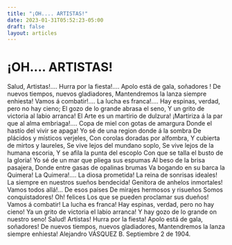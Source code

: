 ```yaml
---
title: "¡OH.... ARTISTAS!"
date: 2023-01-31T05:52:23-05:00
draft: false
layout: articles
---
```

# ¡OH.... ARTISTAS!

Salud, Artistas!.... Hurra por la fiesta!....
Apolo está de gala, soñadores !
De nuevos tiempos, nuevos gladiadores,
Mantendremos la lanza siempre enhiesta!
Vamos á combatir!.... La lucha es franca!....
Hay espinas, verdad, pero no hay cieno;
El gozo de lo grande abrasa el seno,
Y un grito de victoria al labio arranca!
El Arte es un martirio de dulzura!
¡Martiriza á la par que al alma embriaga!....
Copa de miel con gotas de amargura
Donde el hastío del vivir se apaga!
Yo sé de una region donde á la sombra
De plácidos y místicos verjeles,
Con corolas doradas por alfombra,
Y cubierta de mirtos y laureles,
Se vive lejos del mundano soplo,
Se vive lejos de la humana escoria,
Y se afila la punta del escoplo
Con que se talla el busto de la gloria!
Yo sé de un mar que pliega sus espumas
Al beso de la brisa pasajera,
Donde entre gasas de opalinas brumas
Va bogando en su barca la Quimera!
La Quimera!.... La diosa prometida!
La reina de sonrisas ideales!
La siempre en nuestros sueños bendecida!
Genitora de anhelos inmortales!
Vamos todos allá!... De esos países
De mirajes hermosos y risueños
Somos conquistadores! Oh! felices
Los que se pueden proclamar sus dueños!
Vamos á combatir! La lucha es franca!
Hay espinas, verdad, pero no hay cieno!
Ya un grito de victoria el labio arranca!
Y hay gozo de lo grande on nuestro seno!
Salud! Artistas! Hurra por la fiesta!
Apolo está de gala, soñadores!
De nuevos tiempos, nuevos gladiadores,
Mantendremos la lanza siempre enhiesta!
Alejandro VÁSQUEZ B.
Septiembre 2 de 1904.
